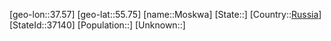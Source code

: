 ﻿---
location: [55.75,37.57]
type: City
tags:
- geo/City


SpocWebEntityId: 32606
isDeleted: false
confidential: public

---
[geo-lon::37.57]
[geo-lat::55.75]
[name::Moskwa]
[State::]
[Country::[Russia](geo/Continent/Europe/Russia.md)]
[StateId::37140]
[Population::]
[Unknown::]

